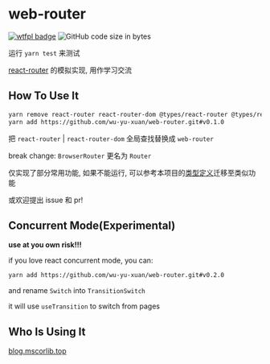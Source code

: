 # web-router

[![wtfpl badge](https://img.shields.io/github/license/wu-yu-xuan/web-router)](https://github.com/wu-yu-xuan/web-router/blob/master/LICENSE)
![GitHub code size in bytes](https://img.shields.io/github/languages/code-size/wu-yu-xuan/web-router)

运行 `yarn test` 来测试

[react-router](https://github.com/reacttraining/react-router) 的模拟实现, 用作学习交流

## How To Use It

```bash
yarn remove react-router react-router-dom @types/react-router @types/react-router-dom
yarn add https://github.com/wu-yu-xuan/web-router.git#v0.1.0
```

把 `react-router` | `react-router-dom` 全局查找替换成 `web-router`

break change: `BrowserRouter` 更名为 `Router`

仅实现了部分常用功能, 如果不能运行, 可以参考本项目的[类型定义](https://github.com/wu-yu-xuan/web-router/blob/master/index.d.ts)迁移至类似功能

或欢迎提出 issue 和 pr!

## Concurrent Mode(Experimental)

**use at you own risk!!!**

if you love react concurrent mode, you can:

```bash
yarn add https://github.com/wu-yu-xuan/web-router.git#v0.2.0
```

and rename `Switch` into `TransitionSwitch`

it will use `useTransition` to switch from pages

## Who Is Using It

[blog.mscorlib.top](https://github.com/wu-yu-xuan/blog.mscorlib.top)
